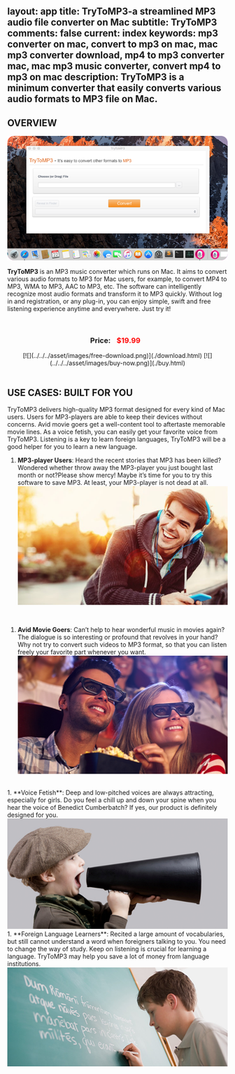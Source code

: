 layout: app
title: TryToMP3-a streamlined MP3 audio file converter on Mac
subtitle: TryToMP3
comments: false
current: index
keywords: mp3 converter on mac, convert to mp3 on mac, mac mp3 converter download, mp4 to mp3 converter mac, mac mp3 music converter, convert mp4 to mp3 on mac
description: TryToMP3 is a minimum converter that easily converts various audio formats to MP3 file on Mac. 
---


## OVERVIEW

![](./images/screens/s2_664x374_op.png)

**TryToMP3** is an MP3 music converter which runs on Mac. It aims to convert various audio formats to MP3 for Mac users, for example, to convert MP4 to MP3, WMA to MP3, AAC to MP3, etc. The software can intelligently recognize most audio formats and transform it to MP3 quickly. Without log in and registration, or any plug-in, you can enjoy simple, swift and free listening experience anytime and everywhere. Just try it!

<br>
<div class="buy">
<center><h3>Price: <span style="color: #f00; margin: 0 10px;">$19.99<br />
</span></h3>
[![](../../../asset/images/free-download.png)](./download.html) [![](../../../asset/images/buy-now.png)](./buy.html)</center>

<br>

## USE CASES: BUILT FOR YOU
TryToMP3 delivers high-quality MP3 format designed for every kind of Mac users. Users for MP3-players are able to keep their devices without concerns. Avid movie goers get a well-content tool to aftertaste memorable movie lines. As a voice fetish, you can easily get your favorite voice from TryToMP3. Listening is a key to learn foreign languages, TryToMP3 will be a good helper for you to learn a new language.

1. **MP3-player Users**: Heard the recent stories that MP3 has been killed? Wondered whether throw away the MP3-player you just bought last month or not?Please show mercy! Maybe it’s time for you to try this software to save MP3. At least, your MP3-player is not dead at all.<br>
![](./images/screens/Listening-to-music.small_-664x374.jpg)
<br>

1. **Avid Movie Goers**: Can’t help to hear wonderful music in movies again? The dialogue is so interesting or profound that revolves in your hand? Why not try to convert such videos to MP3 format, so that you can listen freely your favorite part whenever you want.<br>
![](./images/screens/movie_664x374.png)
<br>
1. **Voice Fetish**: Deep and low-pitched voices are always attracting, especially for girls. Do you feel a chill up and down your spine when you hear the voice of Benedict Cumberbatch? If yes, our product is definitely designed for you. <br>
<img src='./images/screens/A-Voice.jpg' style='width: 664px'>
<br>
1. **Foreign Language Learners**: Recited a large amount of vocabularies, but still cannot understand a word when foreigners talking to you. You need to change the way of study. Keep on listening is crucial for learning a language. TryToMP3 may help you save a lot of money from language institutions.  <br>  
<img src='./images/screens/language.jpg' style='width: 664px'>
